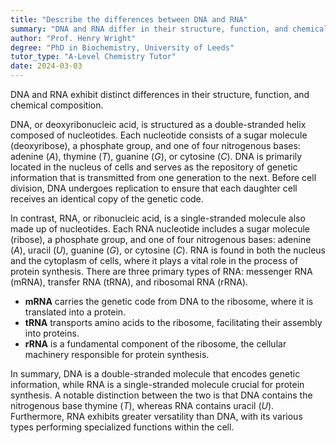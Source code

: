 ```yaml
---
title: "Describe the differences between DNA and RNA"
summary: "DNA and RNA differ in their structure, function, and chemical composition."
author: "Prof. Henry Wright"
degree: "PhD in Biochemistry, University of Leeds"
tutor_type: "A-Level Chemistry Tutor"
date: 2024-03-03
---
```


DNA and RNA exhibit distinct differences in their structure, function, and chemical composition.

DNA, or deoxyribonucleic acid, is structured as a double-stranded helix composed of nucleotides. Each nucleotide consists of a sugar molecule (deoxyribose), a phosphate group, and one of four nitrogenous bases: adenine ($A$), thymine ($T$), guanine ($G$), or cytosine ($C$). DNA is primarily located in the nucleus of cells and serves as the repository of genetic information that is transmitted from one generation to the next. Before cell division, DNA undergoes replication to ensure that each daughter cell receives an identical copy of the genetic code.

In contrast, RNA, or ribonucleic acid, is a single-stranded molecule also made up of nucleotides. Each RNA nucleotide includes a sugar molecule (ribose), a phosphate group, and one of four nitrogenous bases: adenine ($A$), uracil ($U$), guanine ($G$), or cytosine ($C$). RNA is found in both the nucleus and the cytoplasm of cells, where it plays a vital role in the process of protein synthesis. There are three primary types of RNA: messenger RNA (mRNA), transfer RNA (tRNA), and ribosomal RNA (rRNA). 

- **mRNA** carries the genetic code from DNA to the ribosome, where it is translated into a protein.
- **tRNA** transports amino acids to the ribosome, facilitating their assembly into proteins.
- **rRNA** is a fundamental component of the ribosome, the cellular machinery responsible for protein synthesis.

In summary, DNA is a double-stranded molecule that encodes genetic information, while RNA is a single-stranded molecule crucial for protein synthesis. A notable distinction between the two is that DNA contains the nitrogenous base thymine ($T$), whereas RNA contains uracil ($U$). Furthermore, RNA exhibits greater versatility than DNA, with its various types performing specialized functions within the cell.
    